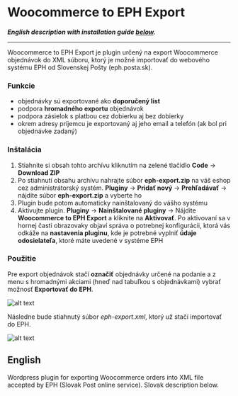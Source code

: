 # Woocommerce to EPH Export
*__English description with installation guide [below](#ENG).__*

---

Woocommerce to EPH Export je plugin určený na export Woocommerce objednávok do XML súboru, ktorý je možné importovať do webového systému EPH od Slovenskej Pošty (eph.posta.sk).

### **Funkcie**
- objednávky sú exportované ako ****doporučený list****
- podpora ****hromadného exportu**** objednávok
- podpora zásielok s platbou cez dobierku aj bez dobierky
- okrem adresy príjemcu je exportovaný aj jeho email a telefón (ak bol pri objednávke zadaný)

### **Inštalácia**

1. Stiahnite si obsah tohto archívu kliknutím na zelené tlačidlo **Code** -> **Download ZIP**
2. Po stiahnutí obsahu archívu nahrajte súbor **eph-export.zip** na váš eshop cez administrátorský systém. **Pluginy** -> **Pridať nový** -> **Prehľadávať** -> nájdite súbor **eph-export.zip** a vyberte ho
3. Plugin bude potom automaticky nainštalovaný do vášho systému
4. Aktivujte plugin. **Pluginy** -> **Nainštalované pluginy** -> Nájdite **Woocommerce to EPH Export** a kliknite na **Aktivovať**. Po aktivovaní sa v hornej časti obrazovaky objaví správa o potrebnej konfigurácii, ktorá vás odkáže na ****nastavenia pluginu****, kde je potrebné vyplniť **údaje odosielateľa**, ktoré máte uvedené v systéme EPH

### **Použitie**

Pre export objednávok stačí **označiť** objednávky určené na podanie a z menu s hromadnými akciami (hneď nad tabuľkou s objednávkami) vybrať možnosť **Exportovať do EPH**.

![alt text](https://i.imgur.com/D8BHtM7.png "Exportovať do EPH")

Následne bude stiahnutý súbor *eph-export.xml*, ktorý už stačí importovať do EPH.

![alt text](https://i.imgur.com/Z02YBaP.png "Exportovať do EPH")

## <a name="ENG"></a>English
Wordpress plugin for exporting Woocommerce orders into XML file accepted by EPH (Slovak Post online service). Slovak description below.